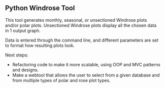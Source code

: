 ## Python Windrose Tool

This tool generates monthly, seasonal, or unsectioned Windrose plots and/or polar plots. Unsectioned Windrose plots display all the chosen data in 1 output graph.

Data is entered through the command line, and different parameters are set to format how resulting plots look.

Next steps:

- Refactoring code to make it more scalable, using OOP and MVC patterns and designs.
- Make a webtool that allows the user to select from a given database and from multiple types of polar and rose plot types.